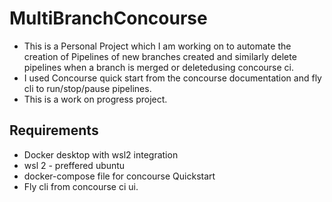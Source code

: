 # MultiBranchConcourse

- This is a Personal Project which I am working on to automate the creation of Pipelines of new branches created and similarly delete pipelines when a branch is merged or deletedusing concourse ci. 
- I used Concourse quick start from the concourse documentation and fly cli to run/stop/pause pipelines.
- This is a work on progress project. 

## Requirements
- Docker desktop with wsl2 integration
- wsl 2 - preffered ubuntu 
- docker-compose file for concourse Quickstart
- Fly cli from concourse ci ui.

